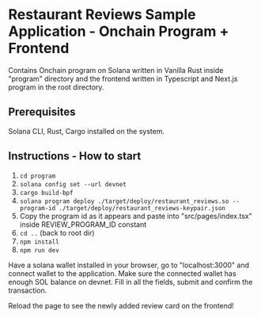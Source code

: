 # Restaurant Reviews Sample Application - Onchain Program + Frontend

Contains Onchain program on Solana written in Vanilla Rust inside "program" directory and the frontend written in Typescript and Next.js program in the root directory.

## Prerequisites
Solana CLI, Rust, Cargo installed on the system. 

## Instructions - How to start

1. `cd program`
2. `solana config set --url devnet`
3. `cargo build-bpf `
4. `solana program deploy ./target/deploy/restaurant_reviews.so --program-id ./target/deploy/restaurant_reviews-keypair.json`
5. Copy the program id as it appears and paste into "src/pages/index.tsx" inside REVIEW_PROGRAM_ID constant
6. `cd ..` (back to root dir)
7. `npm install`
8. `npm run dev`

Have a solana wallet installed in your browser, go to "localhost:3000" and connect wallet to the application. Make sure the connected wallet has
enough SOL balance on devnet. Fill in all the fields, submit and confirm the transaction.

Reload the page to see the newly added review card on the frontend!

